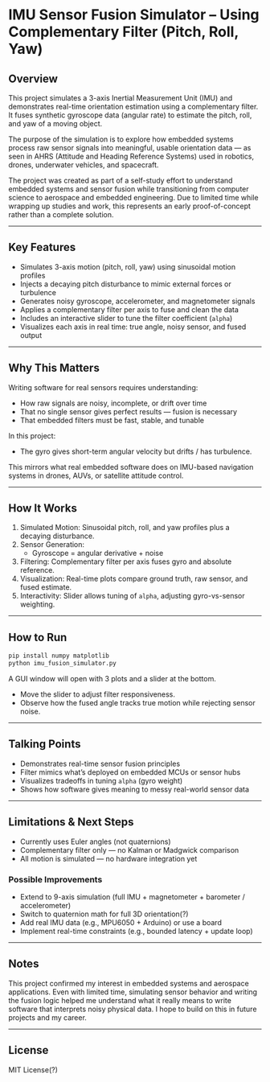 # IMU Sensor Fusion Simulator – Using Complementary Filter (Pitch, Roll, Yaw)

## Overview
This project simulates a 3-axis Inertial Measurement Unit (IMU) and demonstrates real-time orientation estimation using a complementary filter. It fuses synthetic gyroscope data (angular rate)  to estimate the pitch, roll, and yaw of a moving object.

The purpose of the simulation is to explore how embedded systems process raw sensor signals into meaningful, usable orientation data — as seen in AHRS (Attitude and Heading Reference Systems) used in robotics, drones, underwater vehicles, and spacecraft.

The project was created as part of a self-study effort to understand embedded systems and sensor fusion while transitioning from computer science to aerospace and embedded engineering. Due to limited time while wrapping up studies and work, this represents an early proof-of-concept rather than a complete solution.

---

## Key Features
-  Simulates 3-axis motion (pitch, roll, yaw) using sinusoidal motion profiles
-  Injects a decaying pitch disturbance to mimic external forces or turbulence
-  Generates noisy gyroscope, accelerometer, and magnetometer signals
-  Applies a complementary filter per axis to fuse and clean the data
-  Includes an interactive slider to tune the filter coefficient (`alpha`)
-  Visualizes each axis in real time: true angle, noisy sensor, and fused output

---

## Why This Matters

Writing software for real sensors requires understanding:
- How raw signals are noisy, incomplete, or drift over time
- That no single sensor gives perfect results — fusion is necessary
- That embedded filters must be fast, stable, and tunable

In this project:
- The gyro gives short-term angular velocity but drifts / has turbulence.

This mirrors what real embedded software does on IMU-based navigation systems in drones, AUVs, or satellite attitude control.

---

## How It Works

1. Simulated Motion: Sinusoidal pitch, roll, and yaw profiles plus a decaying disturbance.
2. Sensor Generation:
   - Gyroscope = angular derivative + noise
3. Filtering: Complementary filter per axis fuses gyro and absolute reference.
4. Visualization: Real-time plots compare ground truth, raw sensor, and fused estimate.
5. Interactivity: Slider allows tuning of `alpha`, adjusting gyro-vs-sensor weighting.

---

## How to Run
```bash
pip install numpy matplotlib
python imu_fusion_simulator.py
```
A GUI window will open with 3 plots and a slider at the bottom.
- Move the slider to adjust filter responsiveness.
- Observe how the fused angle tracks true motion while rejecting sensor noise.

---

## Talking Points
- Demonstrates real-time sensor fusion principles
- Filter mimics what’s deployed on embedded MCUs or sensor hubs
- Visualizes tradeoffs in tuning `alpha` (gyro weight)
- Shows how software gives meaning to messy real-world sensor data

---

## Limitations & Next Steps
- Currently uses Euler angles (not quaternions)
- Complementary filter only — no Kalman or Madgwick comparison
- All motion is simulated — no hardware integration yet

### Possible Improvements
- Extend to 9-axis simulation (full IMU + magnetometer + barometer / accelerometer)
- Switch to quaternion math for full 3D orientation(?)
- Add real IMU data (e.g., MPU6050 + Arduino) or use a board
- Implement real-time constraints (e.g., bounded latency + update loop)

---

## Notes
<p> This project confirmed my interest in embedded systems and aerospace applications. 
Even with limited time, simulating sensor behavior and writing the fusion logic helped 
me understand what it really means to write software that interprets noisy physical data. 
I hope to build on this in future projects and my career.</p>

---

## License
MIT License(?)
